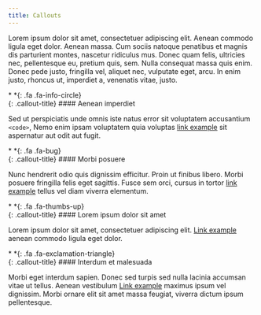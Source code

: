 ```yaml
---
title: Callouts
---
```


Lorem ipsum dolor sit amet, consectetuer adipiscing elit. Aenean commodo ligula eget dolor. Aenean massa.
Cum sociis natoque penatibus et magnis dis parturient montes, nascetur ridiculus mus.
Donec quam felis, ultricies nec, pellentesque eu, pretium quis, sem.
Nulla consequat massa quis enim. Donec pede justo, fringilla vel, aliquet nec, vulputate eget, arcu.
In enim justo, rhoncus ut, imperdiet a, venenatis vitae, justo.


<div class="callout-block callout-info"><div class="icon-holder" markdown="1">*&nbsp;*{: .fa .fa-info-circle}
</div><div class="content" markdown="1">
{: .callout-title}
#### Aenean imperdiet

Sed ut perspiciatis unde omnis iste natus error sit voluptatem accusantium `<code>`,
Nemo enim ipsam voluptatem quia voluptas [link example](#) sit aspernatur aut odit aut fugit.

</div></div>


<div class="callout-block callout-warning"><div class="icon-holder" markdown="1">*&nbsp;*{: .fa .fa-bug}
</div><div class="content" markdown="1">
{: .callout-title}
#### Morbi posuere

Nunc hendrerit odio quis dignissim efficitur. Proin ut finibus libero. Morbi posuere fringilla felis eget sagittis.
Fusce sem orci, cursus in tortor [link example](#) tellus vel diam viverra elementum.
		
</div></div>


<div class="callout-block callout-success"><div class="icon-holder" markdown="1">*&nbsp;*{: .fa .fa-thumbs-up}
</div><div class="content" markdown="1">
{: .callout-title}
#### Lorem ipsum dolor sit amet

Lorem ipsum dolor sit amet, consectetuer adipiscing elit. [Link example](#) aenean commodo ligula eget dolor.

</div></div>


<div class="callout-block callout-danger"><div class="icon-holder" markdown="1">*&nbsp;*{: .fa .fa-exclamation-triangle}
</div><div class="content" markdown="1">
{: .callout-title}
#### Interdum et malesuada

Morbi eget interdum sapien. Donec sed turpis sed nulla lacinia accumsan vitae ut tellus.
Aenean vestibulum [Link example](#) maximus ipsum vel dignissim.
Morbi ornare elit sit amet massa feugiat, viverra dictum ipsum pellentesque.

</div></div>
